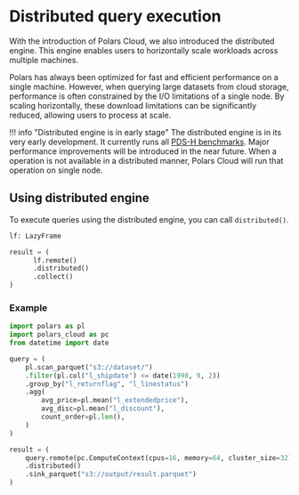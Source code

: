 # Distributed query execution

With the introduction of Polars Cloud, we also introduced the distributed engine. This engine
enables users to horizontally scale workloads across multiple machines.

Polars has always been optimized for fast and efficient performance on a single machine. However,
when querying large datasets from cloud storage, performance is often constrained by the I/O
limitations of a single node. By scaling horizontally, these download limitations can be
significantly reduced, allowing users to process at scale.

<!-- dprint-ignore-start -->

!!! info "Distributed engine is in early stage"
    The distributed engine is in its very early development. It currently runs all [PDS-H benchmarks](https://github.com/pola-rs/polars-benchmark). Major performance improvements will be introduced in the near future. When a operation is not available in a distributed manner, Polars Cloud will run that operation on single node.

<!-- dprint-ignore-end-->

## Using distributed engine

To execute queries using the distributed engine, you can call `distributed()`.

```python
lf: LazyFrame

result = (
      lf.remote()
      .distributed()
      .collect()
)
```

### Example

```python
import polars as pl
import polars_cloud as pc
from datetime import date

query = (
    pl.scan_parquet("s3://dataset/")
    .filter(pl.col("l_shipdate") <= date(1998, 9, 2))
    .group_by("l_returnflag", "l_linestatus")
    .agg(
        avg_price=pl.mean("l_extendedprice"),
        avg_disc=pl.mean("l_discount"),
        count_order=pl.len(),
    )
)

result = (
    query.remote(pc.ComputeContext(cpus=16, memory=64, cluster_size=32))
    .distributed()
    .sink_parquet("s3://output/result.parquet")
)
```
